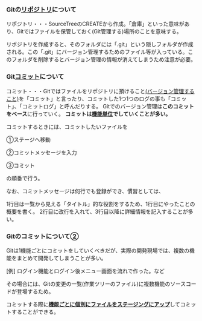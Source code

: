 ### **Gitの<u>リポジトリ</u>について**

リポジトリ・・・SourceTreeのCREATEから作成。「倉庫」といった意味があり、Gitではファイルを保管しておく(Git管理する)場所のことを意味する。

リポジトリを作成すると、そのフォルダには「.git」という隠しフォルダが作成される。この「.git」にバージョン管理するためのファイル等が入っている。このフォルダを削除するとバージョン管理の情報が消えてしまうため注意が必要。

### Git<u>コミット</u>について

コミット・・・Gitではファイルをリポジトリに預けること<u>(バージョン管理すること)</u>を「コミット」と言ったり、コミットした1つ1つのログの事も「コミット」、「コミットログ」と呼んだりする。
Gitでのバージョン管理は**このコミットをベース**に行っていく。
**コミットは<u>機能単位</u>でしていくことが多い。**

コミットするときには、コミットしたいファイルを

①ステージへ移動

②コミットメッセージを入力

③コミット

の順番で行う。

なお、コミットメッセージは何行でも登録ができ、慣習としては、

1行目は一覧から見える「タイトル」的な役割をするため、1行目にやったことの概要を書く。
2行目に改行を入れて、3行目以降に詳細情報を記入することが多い。



### Gitのコミットについて②

Gitは1機能ごとにコミットをしていくべきだが、実際の開発現場では、複数の機能をまとめて開発してしまうことが多い。

[例] ログイン機能とログイン後メニュー画面を流れで作った。など

その場合には、Gitの変更の一覧(作業ツリーのファイル)に複数機能のソースコードが登場するため。

コミットする際に<u>**機能ごとに個別にファイルをステージングにアップ**</u>してコミットすることができる。


